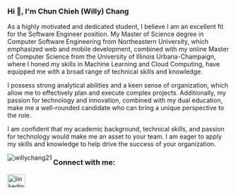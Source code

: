 <h3 align="left">Hi 👋, I'm Chun Chieh (Willy) Chang</h3>

As a highly motivated and dedicated student, I believe I am an excellent fit for the Software Engineer position. My Master of Science degree in Computer Software Engineering from Northeastern University, which emphasized web and mobile development, combined with my online Master of Computer Science from the University of Illinois Urbana-Champaign, where I honed my skills in Machine Learning and Cloud Computing, have equipped me with a broad range of technical skills and knowledge.  

I possess strong analytical abilities and a keen sense of organization, which allow me to effectively plan and execute complex projects. Additionally, my passion for technology and innovation, combined with my dual education, make me a well-rounded candidate who can bring a unique perspective to the role.  

I am confident that my academic background, technical skills, and passion for technology would make me an asset to your team. I am eager to apply my skills and knowledge to help drive the success of your organization.  


<p><img align="left" src="https://github-readme-stats.vercel.app/api/top-langs?username=willychang21&show_icons=true&locale=en&layout=compact" alt="willychang21" /></p>

<h3 align="left">Connect with me:</h3>
<p align="left">
<a href="https://linkedin.com/in/chun-chieh-chang-127805174" target="blank"><img align="center" src="https://raw.githubusercontent.com/rahuldkjain/github-profile-readme-generator/master/src/images/icons/Social/linked-in-alt.svg" alt="linkedin.com/in/chun-chieh-chang-127805174" height="30" width="40" /></a>
</p>


